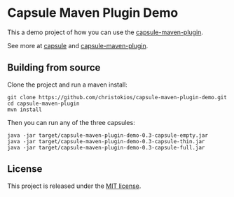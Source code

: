 Capsule Maven Plugin Demo
=========================

This a demo project of how you can use the [capsule-maven-plugin](https://github.com/christokios/capsule-maven-plugin).

See more at [capsule](https://github.com/puniverse/capsule) and [capsule-maven-plugin](https://github.com/christokios/capsule-maven-plugin).

## Building from source
Clone the project and run a maven install:

```
git clone https://github.com/christokios/capsule-maven-plugin-demo.git
cd capsule-maven-plugin
mvn install
```

Then you can run any of the three capsules:

```
java -jar target/capsule-maven-plugin-demo-0.3-capsule-empty.jar
java -jar target/capsule-maven-plugin-demo-0.3-capsule-thin.jar
java -jar target/capsule-maven-plugin-demo-0.3-capsule-full.jar
```

## License

This project is released under the [MIT license](http://opensource.org/licenses/MIT).
